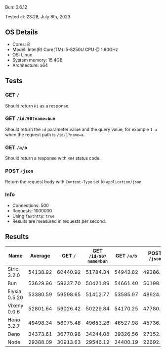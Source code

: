 Bun: 0.6.12

Tested at: 23:28, July 8th, 2023

## OS Details
- Cores: 8
- Model: Intel(R) Core(TM) i5-8250U CPU @ 1.60GHz
- OS: Linux
- System memory: 15.4GB
- Architecture: x64
## Tests
### GET `/`
Should return `Hi` as a response.
### GET `/id/90?name=bun`
Should return the `id` parameter value and the query value, for example `1 a` when the request path is `/id/1?name=a`.
### GET `/a/b`
Should return a response with `404` status code.
### POST `/json`
Return the request body with `Content-Type` set to `application/json`.
### Info
- Connections: 500
- Requests: 1000000
- Using `fasthttp`: `true`
- Results are measured in requests per second.

## Results
| Name | Average | GET `/` | GET `/id/90?name=bun` | GET `/a/b` | POST `/json` |
| --- | --- | --- | --- | --- | --- | 
| Stric 3.2.0 | 54138.92 | 60440.92 | 51784.34 | 54943.82 | 49386.62 |
| Bun | 53629.96 | 59237.70 | 50421.89 | 54661.40 | 50198.86 |
| Elysia 0.5.20 | 53380.59 | 59598.65 | 51412.77 | 53585.97 | 48924.97 |
| Vixeny 0.0.6 | 52801.64 | 59026.42 | 50229.84 | 54170.25 | 47780.05 |
| Hono 3.2.7 | 49498.34 | 56075.48 | 49653.26 | 46527.98 | 45736.65 |
| Deno | 34373.61 | 36770.98 | 34244.08 | 39326.56 | 27152.84 |
| Node | 29388.09 | 30913.63 | 29546.12 | 34400.19 | 22692.42 |